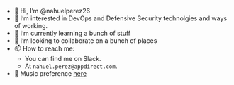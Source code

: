 - 👋 Hi, I’m @nahuelperez26
- 👀 I’m interested in DevOps and Defensive Security technolgies and ways of working.
- 🌱 I’m currently learning a bunch of stuff
- 💞️ I’m looking to collaborate on a bunch of places
- 📫 How to reach me: 
  - You can find me on Slack.
  - At `nahuel.perez@appdirect.com`.
- 🎵 Music preference [here](https://github.com/jnahuelperez/terraform-my-music)
<!---
nahuelperez26/nahuelperez26 is a ✨ special ✨ repository because its `README.md` (this file) appears on your GitHub profile.
You can click the Preview link to take a look at your changes.
--->
